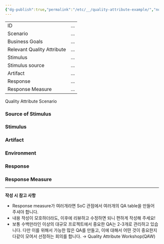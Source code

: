 ```yaml
---
{"dg-publish":true,"permalink":"/etc/__/quality-attribute-example/","noteIcon":""}
---
```


|                            |     |
| -------------------------- | --- |
| ID                         | ... |
| Scenario                   | ... |
| Business Goals             | ... |
| Relevant Quality Attribute | ... |
| Stimulus                   | ... |
| Stimulus source            | ... |
| Artifact                   | ... |
| Response                   | ... |
| Response Measure           | ... |

Quality Attribute Scenario

### Source of Stimulus
### Stimulus
### Artifact

### Environment

### Response

### Response Measure


---

**작성 시 참고 사항**
- Response measure가 여러개라면 SoC 관점에서 여러개의 QA table을 만들어 주셔야 합니다.
- 내용 작성이 모호하더라도, 이후에 리뷰하고 수정하면 되니 편하게 작성해 주세요!
- 보통 수백만라인 이상의 대규모 프로젝트에서 중요한 QA는 2-3개로 관리하고 있습니다. 다만 이를 위해서 가능한 많은 QA를 만들고, 이에 대해서 어떤 것이 중요한지 다같이 모여서 선정하는 회의를 합니다. → Quality Attribute Workshop(QAW)